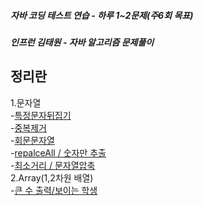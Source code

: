##### 자바 코딩 테스트 연습 - 하루 1~2문제(주6회 목표)  
##### 인프런 김태원 - 자바 알고리즘 문제풀이 

## 정리란
1.문자열  
 -[특정문자뒤집기](https://hee-story6.tistory.com/130)  
 -[중복제거](https://hee-story6.tistory.com/131)  
 -[회문문자열](https://hee-story6.tistory.com/132)  
 -[repalceAll / 숫자만 추출](https://hee-story6.tistory.com/135)  
 -[최소거리 / 문자열압축](https://hee-story6.tistory.com/136)  
2.Array(1,2차원 배열)  
 -[큰 수 출력/보이는  학생](https://hee-story6.tistory.com/142)  
